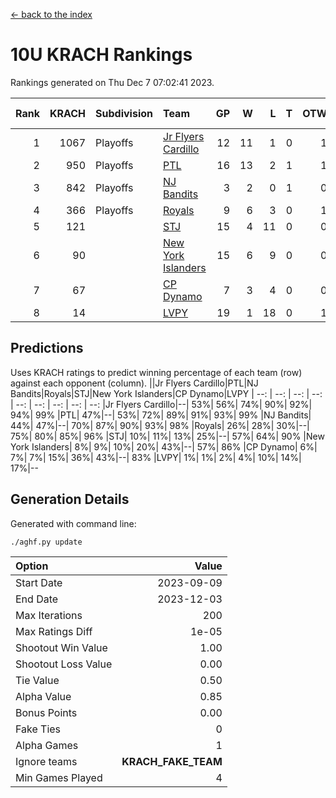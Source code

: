 [<- back to the index](readme.md)
# 10U KRACH Rankings
Rankings generated on Thu Dec  7 07:02:41 2023.

Rank|KRACH|Subdivision|Team|GP|W|L|T|OTW|OTL|SoS|Exp Wins|Win Diff
---:|---:|:---|:---|---:|---:|---:|---:|---:|---:|---:|---:|---:
1|1067|Playoffs|[Jr Flyers Cardillo](https://gamesheetstats.com/seasons/3663/teams/140794/schedule)|12|11|1|0|1|0|114|11.9|0.0
2|950|Playoffs|[PTL](https://gamesheetstats.com/seasons/3663/teams/140791/schedule)|16|13|2|1|1|1|464|14.3|-0.0
3|842|Playoffs|[NJ Bandits](https://gamesheetstats.com/seasons/3663/teams/140807/schedule)|3|2|0|1|0|0|264|3.3|-0.0
4|366|Playoffs|[Royals](https://gamesheetstats.com/seasons/3663/teams/140796/schedule)|9|6|3|0|1|0|351|6.9|0.0
5|121||[STJ](https://gamesheetstats.com/seasons/3663/teams/140792/schedule)|15|4|11|0|0|1|659|4.9|0.0
6|90||[New York Islanders](https://gamesheetstats.com/seasons/3663/teams/140793/schedule)|15|6|9|0|0|1|438|6.9|0.0
7|67||[CP Dynamo](https://gamesheetstats.com/seasons/3663/teams/140795/schedule)|7|3|4|0|0|1|293|3.9|0.0
8|14||[LVPY](https://gamesheetstats.com/seasons/3663/teams/140790/schedule)|19|1|18|0|1|0|474|1.9|0.0

## Predictions
Uses KRACH ratings to predict winning percentage of each team (row) against each opponent (column).
||Jr Flyers Cardillo|PTL|NJ Bandits|Royals|STJ|New York Islanders|CP Dynamo|LVPY
| --: | --: | --: | --: | --: | --: | --: | --: | --: 
|Jr Flyers Cardillo|--| 53%| 56%| 74%| 90%| 92%| 94%| 99%
|PTL| 47%|--| 53%| 72%| 89%| 91%| 93%| 99%
|NJ Bandits| 44%| 47%|--| 70%| 87%| 90%| 93%| 98%
|Royals| 26%| 28%| 30%|--| 75%| 80%| 85%| 96%
|STJ| 10%| 11%| 13%| 25%|--| 57%| 64%| 90%
|New York Islanders|  8%|  9%| 10%| 20%| 43%|--| 57%| 86%
|CP Dynamo|  6%|  7%|  7%| 15%| 36%| 43%|--| 83%
|LVPY|  1%|  1%|  2%|  4%| 10%| 14%| 17%|--

## Generation Details

Generated with command line:
```
./aghf.py update
```

| Option | Value |
| :----- | ----: |
| Start Date | 2023-09-09 |
| End Date | 2023-12-03 |
| Max Iterations | 200 |
| Max Ratings Diff | 1e-05 |
| Shootout Win Value | 1.00 |
| Shootout Loss Value | 0.00 |
| Tie Value | 0.50 |
| Alpha Value | 0.85 |
| Bonus Points | 0.00 |
| Fake Ties | 0 |
| Alpha Games | 1 |
| Ignore teams | __KRACH_FAKE_TEAM__ |
| Min Games Played | 4 |

